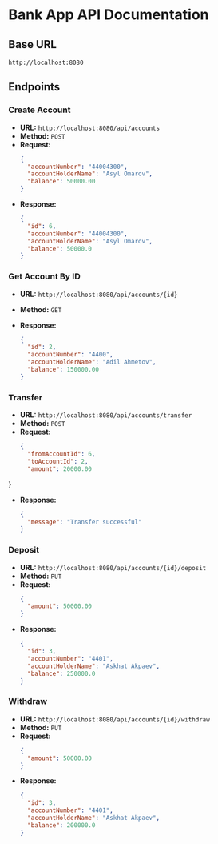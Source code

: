 # Bank App API Documentation

## Base URL
`http://localhost:8080`

## Endpoints

### Create Account
- **URL:** `http://localhost:8080/api/accounts`
- **Method:** `POST`
- **Request:**
  ```json
  {
    "accountNumber": "44004300",
    "accountHolderName": "Asyl Omarov",
    "balance": 50000.00
  }
  
- **Response:**
  ```json
  {
    "id": 6,
    "accountNumber": "44004300",
    "accountHolderName": "Asyl Omarov",
    "balance": 50000.0
  }

### Get Account By ID
- **URL:** `http://localhost:8080/api/accounts/{id}`
- **Method:** `GET`

- **Response:**
  ```json
  {
    "id": 2,
    "accountNumber": "4400",
    "accountHolderName": "Adil Ahmetov",
    "balance": 150000.00
  }

### Transfer
- **URL:** `http://localhost:8080/api/accounts/transfer`
- **Method:** `POST`
- **Request:**
  ```json
  {
    "fromAccountId": 6,
    "toAccountId": 2,
    "amount": 20000.00
}

- **Response:**
  ```json
  {
    "message": "Transfer successful"
  }

### Deposit
- **URL:** `http://localhost:8080/api/accounts/{id}/deposit`
- **Method:** `PUT`
- **Request:**
  ```json
  {
    "amount": 50000.00
  }

- **Response:**
  ```json
  {
    "id": 3,
    "accountNumber": "4401",
    "accountHolderName": "Askhat Akpaev",
    "balance": 250000.0
  }

### Withdraw
- **URL:** `http://localhost:8080/api/accounts/{id}/withdraw`
- **Method:** `PUT`
- **Request:**
  ```json
  {
    "amount": 50000.00
  }

- **Response:**
  ```json
  {
    "id": 3,
    "accountNumber": "4401",
    "accountHolderName": "Askhat Akpaev",
    "balance": 200000.0
  }